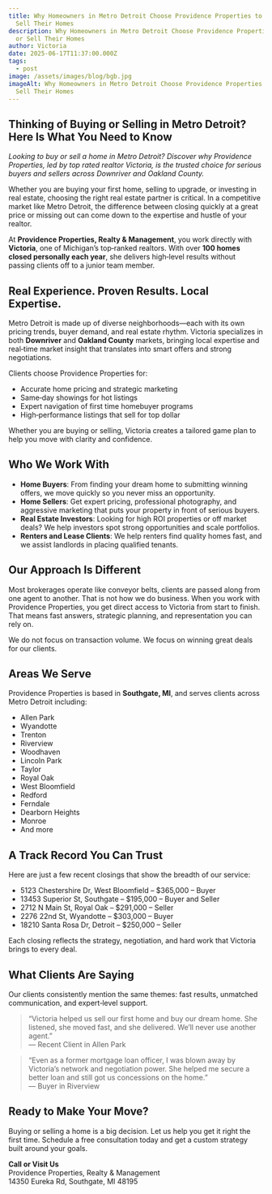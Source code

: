 ```yaml
---
title: Why Homeowners in Metro Detroit Choose Providence Properties to Buy or
  Sell Their Homes
description: Why Homeowners in Metro Detroit Choose Providence Properties to Buy
  or Sell Their Homes
author: Victoria
date: 2025-06-17T11:37:00.000Z
tags:
  - post
image: /assets/images/blog/bgb.jpg
imageAlt: Why Homeowners in Metro Detroit Choose Providence Properties to Buy or
  Sell Their Homes
---
```

## Thinking of Buying or Selling in Metro Detroit? Here Is What You Need to Know

*Looking to buy or sell a home in Metro Detroit? Discover why Providence Properties, led by top rated realtor Victoria, is the trusted choice for serious buyers and sellers across Downriver and Oakland County.*


Whether you are buying your first home, selling to upgrade, or investing in real estate, choosing the right real estate partner is critical. In a competitive market like Metro Detroit, the difference between closing quickly at a great price or missing out can come down to the expertise and hustle of your realtor.

At **Providence Properties, Realty & Management**, you work directly with **Victoria**, one of Michigan’s top‑ranked realtors. With over **100 homes closed personally each year**, she delivers high‑level results without passing clients off to a junior team member.



## Real Experience. Proven Results. Local Expertise.

Metro Detroit is made up of diverse neighborhoods—each with its own pricing trends, buyer demand, and real estate rhythm. Victoria specializes in both **Downriver** and **Oakland County** markets, bringing local expertise and real‑time market insight that translates into smart offers and strong negotiations.

Clients choose Providence Properties for:

- Accurate home pricing and strategic marketing  
- Same‑day showings for hot listings  
- Expert navigation of first time homebuyer programs  
- High‑performance listings that sell for top dollar  

Whether you are buying or selling, Victoria creates a tailored game plan to help you move with clarity and confidence.



## Who We Work With

- **Home Buyers**: From finding your dream home to submitting winning offers, we move quickly so you never miss an opportunity.  
- **Home Sellers**: Get expert pricing, professional photography, and aggressive marketing that puts your property in front of serious buyers.  
- **Real Estate Investors**: Looking for high ROI properties or off market deals? We help investors spot strong opportunities and scale portfolios.  
- **Renters and Lease Clients**: We help renters find quality homes fast, and we assist landlords in placing qualified tenants.



## Our Approach Is Different

Most brokerages operate like conveyor belts, clients are passed along from one agent to another. That is not how we do business. When you work with Providence Properties, you get direct access to Victoria from start to finish. That means fast answers, strategic planning, and representation you can rely on.

We do not focus on transaction volume. We focus on winning great deals for our clients.



## Areas We Serve

Providence Properties is based in **Southgate, MI**, and serves clients across Metro Detroit including:

- Allen Park  
- Wyandotte  
- Trenton  
- Riverview  
- Woodhaven  
- Lincoln Park  
- Taylor  
- Royal Oak  
- West Bloomfield  
- Redford  
- Ferndale  
- Dearborn Heights  
- Monroe  
- And more



## A Track Record You Can Trust

Here are just a few recent closings that show the breadth of our service:

- 5123 Chestershire Dr, West Bloomfield – $365,000 – Buyer  
- 13453 Superior St, Southgate – $195,000 – Buyer and Seller  
- 2712 N Main St, Royal Oak – $291,000 – Seller  
- 2276 22nd St, Wyandotte – $303,000 – Buyer  
- 18210 Santa Rosa Dr, Detroit – $250,000 – Seller  

Each closing reflects the strategy, negotiation, and hard work that Victoria brings to every deal.

## What Clients Are Saying

Our clients consistently mention the same themes: fast results, unmatched communication, and expert‑level support.

> “Victoria helped us sell our first home and buy our dream home. She listened, she moved fast, and she delivered. We’ll never use another agent.”  
> — Recent Client in Allen Park

> “Even as a former mortgage loan officer, I was blown away by Victoria’s network and negotiation power. She helped me secure a better loan and still got us concessions on the home.”  
> — Buyer in Riverview



## Ready to Make Your Move?

Buying or selling a home is a big decision. Let us help you get it right the first time. Schedule a free consultation today and get a custom strategy built around your goals.

**Call or Visit Us**  
Providence Properties, Realty & Management  
14350 Eureka Rd, Southgate, MI 48195  

